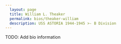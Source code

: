 ```yaml
---
  layout: page
  title: William L. Theaker
  permalink: bios/theaker-william
  description: USS ASTORIA 1944-1945 >- B Division
---
```


TODO: Add bio information